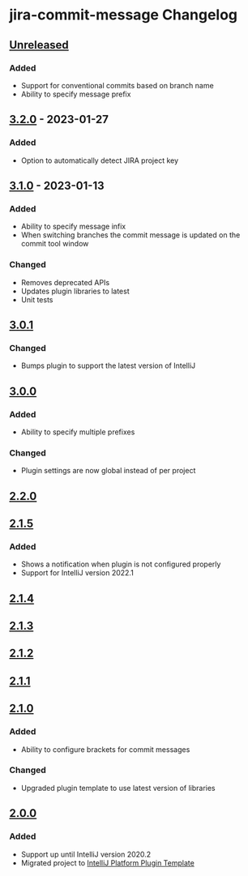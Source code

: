 <!-- Keep a Changelog guide -> https://keepachangelog.com -->

# jira-commit-message Changelog

## [Unreleased]

### Added
- Support for conventional commits based on branch name
- Ability to specify message prefix

## [3.2.0] - 2023-01-27

### Added
- Option to automatically detect JIRA project key

## [3.1.0] - 2023-01-13

### Added
- Ability to specify message infix
- When switching branches the commit message is updated on the commit tool window

### Changed
- Removes deprecated APIs
- Updates plugin libraries to latest
- Unit tests

## [3.0.1]

### Changed
- Bumps plugin to support the latest version of IntelliJ

## [3.0.0]

### Added
- Ability to specify multiple prefixes

### Changed
- Plugin settings are now global instead of per project

## [2.2.0]

## [2.1.5]

### Added
- Shows a notification when plugin is not configured properly
- Support for IntelliJ version 2022.1

## [2.1.4]

## [2.1.3]

## [2.1.2]

## [2.1.1]

## [2.1.0]

### Added
- Ability to configure brackets for commit messages

### Changed
- Upgraded plugin template to use latest version of libraries

## [2.0.0]

### Added
- Support up until IntelliJ version 2020.2
- Migrated project to [IntelliJ Platform Plugin Template](https://github.com/JetBrains/intellij-platform-plugin-template)

[Unreleased]: https://github.com/nemwiz/jira-commit-message-intellij-plugin/compare/v3.2.0...HEAD
[3.2.0]: https://github.com/nemwiz/jira-commit-message-intellij-plugin/compare/v3.1.0...v3.2.0
[3.1.0]: https://github.com/nemwiz/jira-commit-message-intellij-plugin/compare/v3.0.1...v3.1.0
[3.0.1]: https://github.com/nemwiz/jira-commit-message-intellij-plugin/compare/v3.0.0...v3.0.1
[3.0.0]: https://github.com/nemwiz/jira-commit-message-intellij-plugin/compare/v2.2.0...v3.0.0
[2.2.0]: https://github.com/nemwiz/jira-commit-message-intellij-plugin/compare/v2.1.5...v2.2.0
[2.1.5]: https://github.com/nemwiz/jira-commit-message-intellij-plugin/compare/v2.1.4...v2.1.5
[2.1.4]: https://github.com/nemwiz/jira-commit-message-intellij-plugin/compare/v2.1.3...v2.1.4
[2.1.3]: https://github.com/nemwiz/jira-commit-message-intellij-plugin/compare/v2.1.2...v2.1.3
[2.1.2]: https://github.com/nemwiz/jira-commit-message-intellij-plugin/compare/v2.1.1...v2.1.2
[2.1.1]: https://github.com/nemwiz/jira-commit-message-intellij-plugin/compare/v2.1.0...v2.1.1
[2.1.0]: https://github.com/nemwiz/jira-commit-message-intellij-plugin/compare/v2.0.0...v2.1.0
[2.0.0]: https://github.com/nemwiz/jira-commit-message-intellij-plugin/commits/v2.0.0
